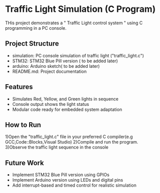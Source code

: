 # Traffic Light Simulation (C Program)

THis project demonstrates a " Traffic Light control system " using C programming in a PC console.

## Project Structure

- simulation: PC console simulation of traffic light ("traffic_light.c")
- STM32: STM32 Blue Pill version ( to be added later)
- arduino: Arduino sketch( to be added later)
- README.md: Project documentation

## Features

- Simulates Red, Yellow, and Green lights in sequence
- Console output shows the light status
- Modular code ready for embedded system adaptation

## How to Run
1)Open the "traffic_light.c" file in your preferred C compiler(e.g GCC,Code::Blocks,Visual Studio)
2)Compile and run the program.
3)Observe the traffic light sequence in the console


## Future Work

- Implement STM32 Blue Pill version using GPIOs
- Implement Arduino version using LEDs and digital pins
- Add interrupt-based and timed control for realistic simulation

